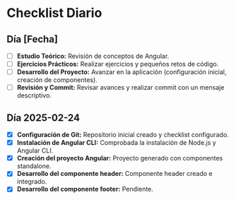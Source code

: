 # Checklist Diario

## Día [Fecha]

- [ ] **Estudio Teórico:** Revisión de conceptos de Angular.
- [ ] **Ejercicios Prácticos:** Realizar ejercicios y pequeños retos de código.
- [ ] **Desarrollo del Proyecto:** Avanzar en la aplicación (configuración inicial, creación de componentes).
- [ ] **Revisión y Commit:** Revisar avances y realizar commit con un mensaje descriptivo.

## Día 2025-02-24

- [x] **Configuración de Git:** Repositorio inicial creado y checklist configurado.
- [x] **Instalación de Angular CLI:** Comprobada la instalación de Node.js y Angular CLI.
- [x] **Creación del proyecto Angular:** Proyecto generado con componentes standalone.
- [x] **Desarrollo del componente header:** Componente header creado e integrado.
- [x] **Desarrollo del componente footer:** Pendiente.
